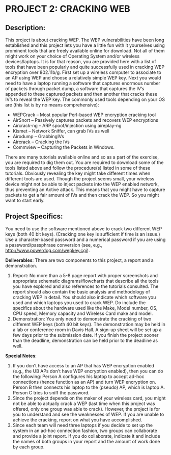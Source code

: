 # PROJECT 2: CRACKING WEB

## Description:
This project is about cracking WEP. The WEP vulnerabilities have been
long established and this project lets you have a little fun with it
yourselves using prominent tools that are freely available online for
download. Not all of them might work on your choice of Operating System
and/or wireless devices/laptops. It is for that reason, you are provided
here with a list of tools that have been popularly and quite
successfully used in cracking WEP encryption over 802.11b/g. First set
up a wireless computer to associate to an AP using WEP and choose a
relatively simple WEP key. Next you would need to have a laptop running
a software that captures enormous number of packets through packet dump,
a software that captures the IV’s appended to these captured packets and
then another that cracks these IV’s to reveal the WEP key. The commonly
used tools depending on your OS are (this list is by no means
comprehensive):
- WEPCrack – Most popular Perl-based WEP encryption cracking tool
- AirSnort – Passively captures packets and recovers WEP encryptions
- Aircrack-ng – ARP spoof/injection using aireplay-ng
- Kismet – Network Sniffer, can grab IVs as well
- Airodump – GrabbingIVs
- Aircrack – Cracking the IVs
- Commview – Capturing the Packets in Windows.

There are many tutorials
  available online and so as a part of the exercise, you are required to
  dig them out. You are required to download some of the tools listed
  above and follow the procedure(s) listed in some of these tutorials.
  Obviously revealing the key might take different times when different
  tools are used. Though the project seems small, your wireless device
  might not be able to inject packets into the WEP enabled network, thus
  preventing an Active attack. This means that you might have to capture
  packets to get a fair amount of IVs and then crack the WEP. So you
  might want to start early.

## Project Specifics:
You need to use the software mentioned above to
  crack two different WEP keys (both 40 bit keys). (Cracking one key is
  sufficient if time is an issue.) Use a character-based password and a
  numerical password if you are using a password/passphrase conversion
  (see, e.g., http://www.powerdog.com/wepkey.cgi).

**Deliverables**: There are two components to this project, a report and
a demonstration.
1. Report:
No more than a 5-8 page report with proper screenshots and appropriate schematic
diagrams/flowcharts that describe all the tools you have explored and also references to
the tutorials consulted. The report should also contain the basic analysis and methodology
of cracking WEP in detail.
You should also indicate which software you used and which laptops you used to crack
WEP. Do include the specifics about the hardware used like the Make, Model number,
OS, CPU speed, Memory capacity and Wireless Card make and model.
2. Demonstration: You only need to demonstrate the cracking of two
  different WEP keys (both 40 bit keys). The demonstration may be held
  in a lab or conference room in Davis Hall. A sign-up sheet will be set
  up a few days prior to the submission date. If you finish the project
  sooner than the deadline, demonstration can be held prior to the
  deadline as well.

**Special Notes**:
1. If you don’t have access to an AP that has WEP encryption enabled (e.g., the UB
APs don't have WEP encryption enabled), then you can do the following: Person
A configures his laptop to accept ad-hoc connections (hence function as an AP)
and turn WEP encryption on. Person B then connects his laptop to the (pseudo)
AP, which is laptop A. Person C tries to sniff the password.
2. Since the project depends on the maker of your wireless card, you might not be
able to actually crack a WEP (last time when this project was offered, only one
group was able to crack). However, the project is for you to understand and see
the weaknesses of WEP. If you are unable to achieve the cracking, report on what
you have accomplished.
3. Since each team will need three laptops if you decide to set up the system in an
ad-hoc connection fashion, two groups can collaborate and provide a joint report.
If you do collaborate, indicate it and include the names of both groups in your
report and the amount of work done by each group.